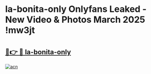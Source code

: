 # la-bonita-only Onlyfans Leaked - New Video & Photos March 2025 !mw3jt

# <h2><a href="https://6dic0i.iuczelnia.edu.pl?title=la-bonita-only&ref=mw3jt">🔗👉 🔴 la-bonita-only</a></h2>

[![acn](https://github.com/user-attachments/assets/0f9c940e-d8b0-45ae-aac7-cd30a18b3e1c)](https://6dic0i.iuczelnia.edu.pl?title=la-bonita-only&ref=mw3jt)

